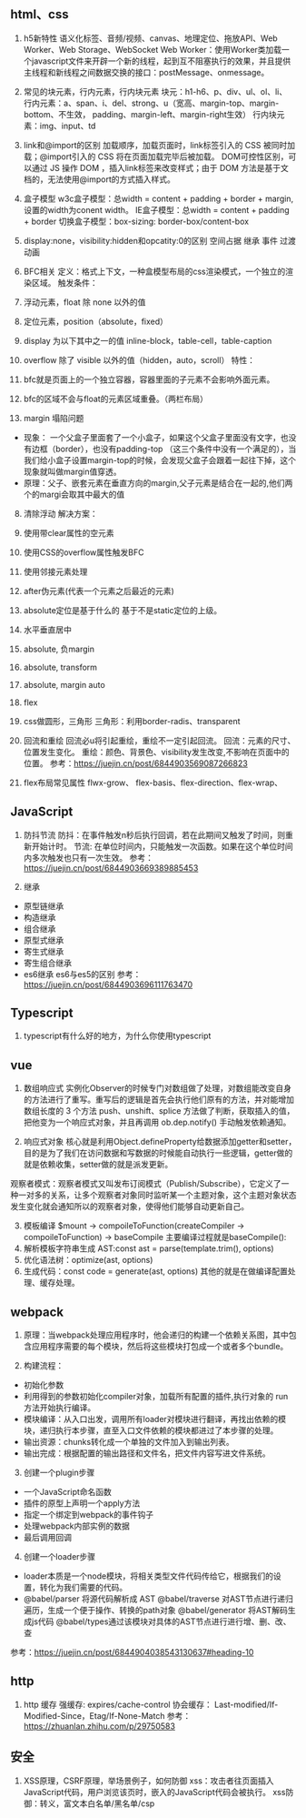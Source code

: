 ## html、css
1. h5新特性
语义化标签、音频/视频、canvas、地理定位、拖放API、Web Worker、Web Storage、WebSocket
Web Worker：使用Worker类加载一个javascript文件来开辟一个新的线程，起到互不阻塞执行的效果，并且提供主线程和新线程之间数据交换的接口：postMessage、onmessage。

2. 常见的块元素，行内元素，行内块元素
块元：h1-h6、p、div、ul、ol、li、
行内元素：a、span、i、del、strong、u（宽高、margin-top、margin-bottom、不生效， padding、margin-left、margin-right生效）
行内块元素：img、input、td

3. link和@import的区别
加载顺序，加载页面时，link标签引入的 CSS 被同时加载；@import引入的 CSS 将在页面加载完毕后被加载。
DOM可控性区别，可以通过 JS 操作 DOM ，插入link标签来改变样式；由于 DOM 方法是基于文档的，无法使用@import的方式插入样式。

4. 盒子模型
w3c盒子模型：总width = content + padding + border + margin, 设置的width为conent width。
IE盒子模型：总width = content + padding + border
切换盒子模型：box-sizing: border-box/content-box

5. display:none，visibility:hidden和opcatity:0的区别
空间占据
继承
事件
过渡动画

6. BFC相关
定义：格式上下文，一种盒模型布局的css渲染模式，一个独立的渲染区域。
触发条件：
  1. 浮动元素，float 除 none 以外的值
  2. 定位元素，position（absolute，fixed）
  3. display 为以下其中之一的值 inline-block，table-cell，table-caption
  4. overflow 除了 visible 以外的值（hidden，auto，scroll）
特性：
  1. bfc就是页面上的一个独立容器，容器里面的子元素不会影响外面元素。
  2. bfc的区域不会与float的元素区域重叠。（两栏布局）
  
7. margin 塌陷问题
* 现象： 一个父盒子里面套了一个小盒子，如果这个父盒子里面没有文字，也没有边框（border），也没有padding-top （这三个条件中没有一个满足的），当我们给小盒子设置margin-top的时候，会发现父盒子会跟着一起往下掉，这个现象就叫做margin值穿透。
* 原理：父子、嵌套元素在垂直方向的margin,父子元素是结合在一起的,他们两个的margi会取其中最大的值

8. 清除浮动
解决方案：
  1. 使用带clear属性的空元素
  2. 使用CSS的overflow属性触发BFC
  3. 使用邻接元素处理
  4. after伪元素(代表一个元素之后最近的元素)

9. absolute定位是基于什么的
基于不是static定位的上级。

10. 水平垂直居中
  1. absolute, 负margin
  2. absolute, transform
  2. absolute, margin auto
  2. flex

11. css做圆形，三角形
  三角形：利用border-radis、transparent

12. 回流和重绘
回流必u将引起重绘，重绘不一定引起回流。
回流：元素的尺寸、位置发生变化。
重绘：颜色、背景色、visibility发生改变,不影响在页面中的位置。
参考：https://juejin.cn/post/6844903569087266823

13. flex布局常见属性
flwx-grow、 flex-basis、flex-direction、flex-wrap、




## JavaScript
1. 防抖节流
防抖：在事件触发n秒后执行回调，若在此期间又触发了时间，则重新开始计时。
节流: 在单位时间内，只能触发一次函数。如果在这个单位时间内多次触发也只有一次生效。
参考：https://juejin.cn/post/6844903669389885453

2. 继承
  * 原型链继承
  * 构造继承
  * 组合继承
  * 原型式继承
  * 寄生式继承
  * 寄生组合继承
  * es6继承
  es6与es5的区别
参考：https://juejin.cn/post/6844903696111763470

## Typescript
1. typescript有什么好的地方，为什么你使用typescript



## vue
1. 数组响应式
实例化Observer的时候专门对数组做了处理，对数组能改变自身的方法进行了重写。重写后的逻辑是首先会执行他们原有的方法，并对能增加数组长度的 3 个方法 push、unshift、splice 方法做了判断，获取插入的值，把他变为一个响应式对象，并且再调用 ob.dep.notify() 手动触发依赖通知。

2. 响应式对象
核心就是利用Object.defineProperty给数据添加getter和setter，目的是为了我们在访问数据和写数据的时候能自动执行一些逻辑，getter做的就是依赖收集，setter做的就是派发更新。

观察者模式：观察者模式又叫发布订阅模式（Publish/Subscribe），它定义了一种一对多的关系，让多个观察者对象同时监听某一个主题对象，这个主题对象状态发生变化就会通知所以的观察者对象，使得他们能够自动更新自己。

3. 模板编译
$mount -> compoileToFunction(createCompiler -> compoileToFunction) -> baseCompile
主要编译过程就是baseCompile():
  1. 解析模板字符串生成 AST:const ast = parse(template.trim(), options)
  2. 优化语法树：optimize(ast, options)
  3. 生成代码：const code = generate(ast, options)
其他的就是在做编译配置处理、缓存处理。



## webpack
1. 原理：当webpack处理应用程序时，他会递归的构建一个依赖关系图，其中包含应用程序需要的每个模块，然后将这些模块打包成一个或者多个bundle。

2. 构建流程：
  * 初始化参数
  * 利用得到的参数初始化compiler对象，加载所有配置的插件,执行对象的 run 方法开始执行编译。
  * 模块编译：从入口出发，调用所有loader对模块进行翻译，再找出依赖的模块，递归执行本步骤，直至入口文件依赖的模块都进过了本步骤的处理。
  * 输出资源：chunks转化成一个单独的文件加入到输出列表。
  * 输出完成：根据配置的输出路径和文件名，把文件内容写进文件系统。

3. 创建一个plugin步骤
  * 一个JavaScript命名函数
  * 插件的原型上声明一个apply方法
  * 指定一个绑定到webpack的事件钩子
  * 处理webpack内部实例的数据
  * 最后调用回调

4. 创建一个loader步骤
  * loader本质是一个node模块，将相关类型文件代码传给它，根据我们的设置，转化为我们需要的代码。
  * @babel/parser 将源代码解析成 AST
    @babel/traverse 对AST节点进行递归遍历，生成一个便于操作、转换的path对象
    @babel/generator 将AST解码生成js代码
    @babel/types通过该模块对具体的AST节点进行进行增、删、改、查


参考：https://juejin.cn/post/6844904038543130637#heading-10




## http
1. http 缓存
强缓存: expires/cache-control
协会缓存： Last-modified/If-Modified-Since，Etag/If-None-Match
参考：https://zhuanlan.zhihu.com/p/29750583




## 安全
1. XSS原理，CSRF原理，举场景例子，如何防御
xss：攻击者往页面插入JavaScript代码，用户浏览该页时，嵌入的JavaScript代码会被执行。
xss防御：转义，富文本白名单/黑名单/csp